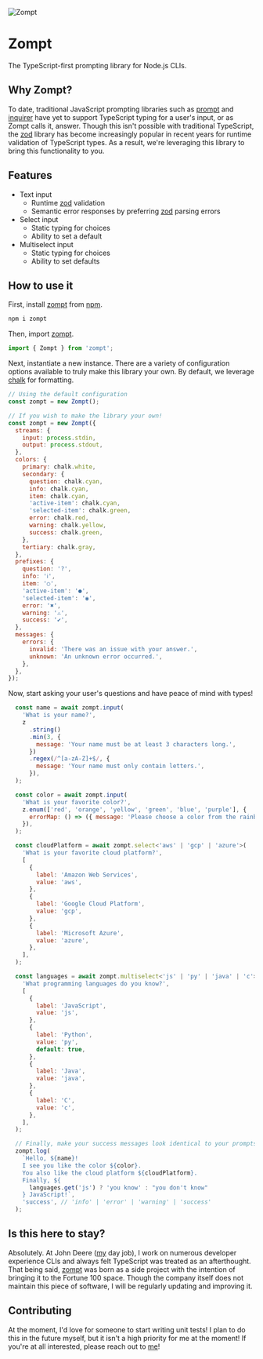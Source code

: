![Zompt](https://i.imgur.com/EEs7eok.png)

# Zompt

The TypeScript-first prompting library for Node.js CLIs.

## Why Zompt?

To date, traditional JavaScript prompting libraries such as [prompt](https://www.npmjs.com/package/prompt) and [inquirer](https://www.npmjs.com/package/inquirer) have yet to support TypeScript typing for a user's input, or as Zompt calls it, answer. Though this isn't possible with traditional TypeScript, the [zod](https://www.npmjs.com/package/zod) library has become increasingly popular in recent years for runtime validation of TypeScript types. As a result, we're leveraging this library to bring this functionality to you.

## Features

* Text input
  - Runtime [zod](<(https://www.npmjs.com/package/zod)>) validation
  - Semantic error responses by preferring [zod](https://www.npmjs.com/package/zod) parsing errors
* Select input
  - Static typing for choices
  - Ability to set a default
* Multiselect input
  - Static typing for choices
  - Ability to set defaults

## How to use it

First, install [zompt](https://github.com/huellen-consulting/zompt) from [npm](https://www.npmjs.com/package/prompt).

```bash
npm i zompt
```

Then, import [zompt](https://github.com/huellen-consulting/zompt).

```js
import { Zompt } from 'zompt';
```

Next, instantiate a new instance. There are a variety of configuration options available to truly make this library your own. By default, we leverage [chalk](https://www.npmjs.com/package/prompt) for formatting.

```js
// Using the default configuration
const zompt = new Zompt();

// If you wish to make the library your own!
const zompt = new Zompt({
  streams: {
    input: process.stdin,
    output: process.stdout,
  },
  colors: {
    primary: chalk.white,
    secondary: {
      question: chalk.cyan,
      info: chalk.cyan,
      item: chalk.cyan,
      'active-item': chalk.cyan,
      'selected-item': chalk.green,
      error: chalk.red,
      warning: chalk.yellow,
      success: chalk.green,
    },
    tertiary: chalk.gray,
  },
  prefixes: {
    question: '?',
    info: 'ℹ',
    item: '○',
    'active-item': '●',
    'selected-item': '◉',
    error: '✖',
    warning: '⚠',
    success: '✔',
  },
  messages: {
    errors: {
      invalid: 'There was an issue with your answer.',
      unknown: 'An unknown error occurred.',
    },
  },
});
```

Now, start asking your user's questions and have peace of mind with types!

```javascript
  const name = await zompt.input(
    'What is your name?',
    z
      .string()
      .min(3, {
        message: 'Your name must be at least 3 characters long.',
      })
      .regex(/^[a-zA-Z]+$/, {
        message: 'Your name must only contain letters.',
      }),
  );

  const color = await zompt.input(
    'What is your favorite color?',
    z.enum(['red', 'orange', 'yellow', 'green', 'blue', 'purple'], {
      errorMap: () => ({ message: 'Please choose a color from the rainbow!' }),
    }),
  );

  const cloudPlatform = await zompt.select<'aws' | 'gcp' | 'azure'>(
    'What is your favorite cloud platform?',
    [
      {
        label: 'Amazon Web Services',
        value: 'aws',
      },
      {
        label: 'Google Cloud Platform',
        value: 'gcp',
      },
      {
        label: 'Microsoft Azure',
        value: 'azure',
      },
    ],
  );

  const languages = await zompt.multiselect<'js' | 'py' | 'java' | 'c'>(
    'What programming languages do you know?',
    [
      {
        label: 'JavaScript',
        value: 'js',
      },
      {
        label: 'Python',
        value: 'py',
        default: true,
      },
      {
        label: 'Java',
        value: 'java',
      },
      {
        label: 'C',
        value: 'c',
      },
    ],
  );

  // Finally, make your success messages look identical to your prompts!
  zompt.log(
    `Hello, ${name}!
    I see you like the color ${color}.
    You also like the cloud platform ${cloudPlatform}.
    Finally, ${
      languages.get('js') ? 'you know' : "you don't know"
    } JavaScript!`,
    'success', // 'info' | 'error' | 'warning' | 'success'
  );
```

## Is this here to stay?

Absolutely. At John Deere ([my](<[my](https://github.com/ryanhaticus)>) day job), I work on numerous developer experience CLIs and always felt TypeScript was treated as an afterthought. That being said, [zompt](https://github.com/huellen-consulting/zompt) was born as a side project with the intention of bringing it to the Fortune 100 space. Though the company itself does not maintain this piece of software, I will be regularly updating and improving it.

## Contributing

At the moment, I'd love for someone to start writing unit tests! I plan to do this in the future myself, but it isn't a high priority for me at the moment! If you're at all interested, please reach out to [me](https://github.com/ryanhaticus)!
